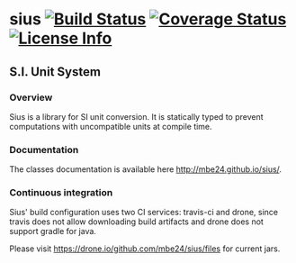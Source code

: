 sius [![Build Status](https://travis-ci.org/mbe24/sius.svg?branch=master)](https://travis-ci.org/mbe24/sius) [![Coverage Status](https://img.shields.io/coveralls/mbe24/sius.svg)](https://coveralls.io/r/mbe24/sius) [![License Info](http://img.shields.io/badge/license-Apache%20License%20v2.0-orange.svg)](https://raw.githubusercontent.com/mbe24/jcurry/master/LICENSE)
====

S.I. Unit System
----------------

### Overview ###

Sius is a library for SI unit conversion. It is statically typed to prevent computations with uncompatible units
at compile time.

### Documentation ###

The classes documentation is available here http://mbe24.github.io/sius/.

### Continuous integration ###

Sius' build configuration uses two CI services: travis-ci and drone, since travis does not allow downloading build artifacts
and drone does not support gradle for java.

Please visit https://drone.io/github.com/mbe24/sius/files for current jars.
